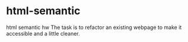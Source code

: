 # html-semantic
html semantic hw
The task is to refactor an existing webpage to make it accessible and a little cleaner.